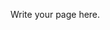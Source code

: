 <!--
.. title: Research
.. slug: research
.. date: 2019-09-02 14:55:14 UTC+01:00
.. tags: 
.. category: 
.. link: 
.. description: Kevin Sheppard's research articles and working papers
.. type: text
.. masthead: /images/mastheads/research.png
.. masthead_height: 15
-->

Write your page here.
